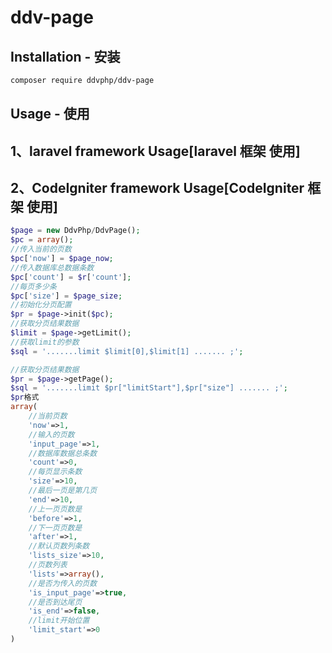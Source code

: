 ddv-page 
===================

Installation - 安装
------------

```bash
composer require ddvphp/ddv-page
```

Usage - 使用
-----

## 1、laravel framework Usage[laravel 框架 使用]


## 2、CodeIgniter framework Usage[CodeIgniter 框架 使用]


```php
$page = new DdvPhp/DdvPage();
$pc = array();
//传入当前的页数
$pc['now'] = $page_now;
//传入数据库总数据条数
$pc['count'] = $r['count'];
//每页多少条
$pc['size'] = $page_size;
//初始化分页配置
$pr = $page->init($pc);
//获取分页结果数据
$limit = $page->getLimit();
//获取limit的参数
$sql = '.......limit $limit[0],$limit[1] ....... ;';

//获取分页结果数据
$pr = $page->getPage();
$sql = '.......limit $pr["limitStart"],$pr["size"] ....... ;';
$pr格式
array(
	//当前页数
	'now'=>1,
	//输入的页数
	'input_page'=>1,
	//数据库数据总条数
	'count'=>0,
	//每页显示条数
	'size'=>10,
	//最后一页是第几页
	'end'=>10,
	//上一页页数是
	'before'=>1,
	//下一页页数是
	'after'=>1,
	//默认页数列条数
	'lists_size'=>10,
	//页数列表
	'lists'=>array(),
	//是否为传入的页数
	'is_input_page'=>true,
	//是否到达尾页
	'is_end'=>false,
	//limit开始位置
	'limit_start'=>0
)
```